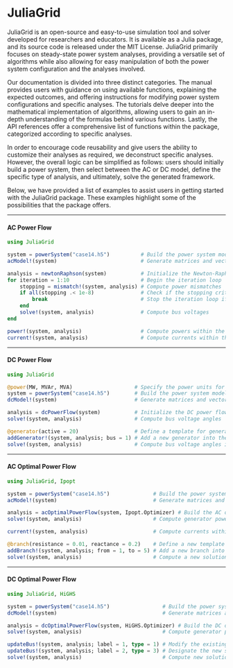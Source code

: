 JuliaGrid
=============

JuliaGrid is an open-source and easy-to-use simulation tool and solver developed for researchers and educators. It is available as a Julia package, and its source code is released under the MIT License. JuliaGrid primarily focuses on steady-state power system analyses, providing a versatile set of algorithms while also allowing for easy manipulation of both the power system configuration and the analyses involved.

Our documentation is divided into three distinct categories. The manual provides users with guidance on using available functions, explaining the expected outcomes, and offering instructions for modifying power system configurations and specific analyses. The tutorials delve deeper into the mathematical implementation of algorithms, allowing users to gain an in-depth understanding of the formulas behind various functions. Lastly, the API references offer a comprehensive list of functions within the package, categorized according to specific analyses.

In order to encourage code reusability and give users the ability to customize their analyses as required, we deconstruct specific analyses. However, the overall logic can be simplified as follows: users should initially build a power system, then select between the AC or DC model, define the specific type of analysis, and ultimately, solve the generated framework.

Below, we have provided a list of examples to assist users in getting started with the JuliaGrid package. These examples highlight some of the possibilities that the package offers.

---

#### AC Power Flow
```julia
using JuliaGrid

system = powerSystem("case14.h5")          # Build the power system model
acModel!(system)                           # Generate matrices and vectors in the AC model

analysis = newtonRaphson(system)           # Initialize the Newton-Raphson method
for iteration = 1:10                       # Begin the iteration loop
    stopping = mismatch!(system, analysis) # Compute power mismatches
    if all(stopping .< 1e-8)               # Check if the stopping criterion is met
        break                              # Stop the iteration loop if the criterion is met
    end
    solve!(system, analysis)               # Compute bus voltages
end

power!(system, analysis)                   # Compute powers within the power system
current!(system, analysis)                 # Compute currents within the power system
```

---

#### DC Power Flow
```julia
using JuliaGrid

@power(MW, MVAr, MVA)                    # Specify the power units for input data
system = powerSystem("case14.h5")        # Build the power system model
dcModel!(system)                         # Generate matrices and vectors in the DC model

analysis = dcPowerFlow(system)           # Initialize the DC power flow analysis
solve!(system, analysis)                 # Compute bus voltage angles

@generator(active = 20)                  # Define a template for generators
addGenerator!(system, analysis; bus = 1) # Add a new generator into the power system
solve!(system, analysis)                 # Compute bus voltage angles in the updated setup
```

---

#### AC Optimal Power Flow
```julia
using JuliaGrid, Ipopt

system = powerSystem("case14.h5")              # Build the power system model
acModel!(system)                               # Generate matrices and vectors in the AC model

analysis = acOptimalPowerFlow(system, Ipopt.Optimizer) # Build the AC optimal power flow model
solve!(system, analysis)                       # Compute generator powers and bus voltages

current!(system, analysis)                     # Compute currents within the power system

@branch(resistance = 0.01, reactance = 0.2)    # Define a new template for branches 
addBranch!(system, analysis; from = 1, to = 5) # Add a new branch into the power system
solve!(system, analysis)                       # Compute a new solution in the updated setup  
```

---

#### DC Optimal Power Flow
```julia
using JuliaGrid, HiGHS

system = powerSystem("case14.h5")                 # Build the power system model
dcModel!(system)                                  # Generate matrices and vectors in DC model

analysis = dcOptimalPowerFlow(system, HiGHS.Optimizer) # Build the DC optimal power flow model
solve!(system, analysis)                          # Compute generator powers and bus voltages

updateBus!(system, analysis; label = 1, type = 1) # Modify the existing bus
updateBus!(system, analysis; label = 2, type = 3) # Designate the new slack bus
solve!(system, analysis)                          # Compute new solution in the updated setup
```